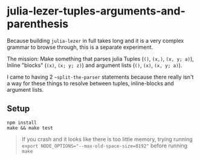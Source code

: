 # julia-lezer-tuples-arguments-and-parenthesis

Because building `julia-lezer` in full takes long and it is a very complex grammar to browse through, this is a separate experiment.

The mission: Make something that parses julia Tuples (`()`, `(x,)`, `(x, y; a)`), Inline "blocks" (`(x)`, `(x; y; z)`) and argument lists (`()`, `(x)`, `(x, y; a)`).

I came to having 2 `~split-the-parser` statements because there really isn't a way for these things to resolve between tuples, inline-blocks and argument lists.

## Setup

```
npm install
make && make test
```

> If you crash and it looks like there is too little memory, trying running `export NODE_OPTIONS="--max-old-space-size=8192"` before running `make`
